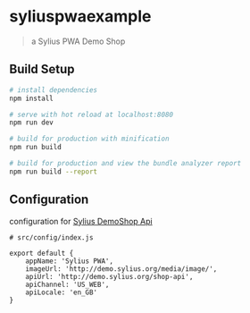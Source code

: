 # syliuspwaexample

> a Sylius PWA Demo Shop 

## Build Setup

``` bash
# install dependencies
npm install

# serve with hot reload at localhost:8080
npm run dev

# build for production with minification
npm run build

# build for production and view the bundle analyzer report
npm run build --report
```

## Configuration

configuration for [Sylius DemoShop Api](http://demo.sylius.org)
 
```
# src/config/index.js

export default {
    appName: 'Sylius PWA',
    imageUrl: 'http://demo.sylius.org/media/image/',
    apiUrl: 'http://demo.sylius.org/shop-api',
    apiChannel: 'US_WEB',
    apiLocale: 'en_GB'
}
```
